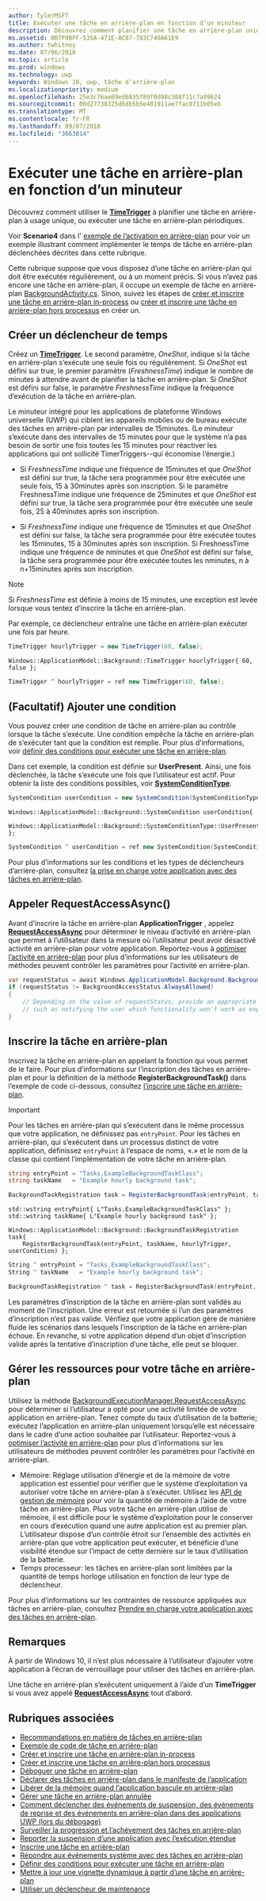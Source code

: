 ```yaml
---
author: TylerMSFT
title: Exécuter une tâche en arrière-plan en fonction d’un minuteur
description: Découvrez comment planifier une tâche en arrière-plan unique ou exécuter une tâche en arrière-plan périodique.
ms.assetid: 0B7F0BFF-535A-471E-AC87-783C740A61E9
ms.author: twhitney
ms.date: 07/06/2018
ms.topic: article
ms.prod: windows
ms.technology: uwp
keywords: Windows 10, uwp, tâche d’arrière-plan
ms.localizationpriority: medium
ms.openlocfilehash: 25e3c76ae09ed6835f89f0d98c308f11c7a99624
ms.sourcegitcommit: 00d27738325d6db5b5e481911ae7fac0711b05eb
ms.translationtype: MT
ms.contentlocale: fr-FR
ms.lasthandoff: 09/07/2018
ms.locfileid: "3663814"
---
```

# <a name="run-a-background-task-on-a-timer"></a>Exécuter une tâche en arrière-plan en fonction d’un minuteur

Découvrez comment utiliser le [**TimeTrigger**](https://msdn.microsoft.com/library/windows/apps/br224843) à planifier une tâche en arrière-plan à usage unique, ou exécuter une tâche en arrière-plan périodiques.

Voir **Scenario4** dans l' [exemple de l’activation en arrière-plan](https://github.com/Microsoft/Windows-universal-samples/tree/master/Samples/BackgroundActivation) pour voir un exemple illustrant comment implémenter le temps de tâche en arrière-plan déclenchées décrites dans cette rubrique.

Cette rubrique suppose que vous disposez d’une tâche en arrière-plan qui doit être exécutée régulièrement, ou à un moment précis. Si vous n’avez pas encore une tâche en arrière-plan, il occupe un exemple de tâche en arrière-plan [BackgroundActivity.cs](https://github.com/Microsoft/Windows-universal-samples/blob/master/Samples/BackgroundActivation/cs/BackgroundActivity.cs). Sinon, suivez les étapes de [créer et inscrire une tâche en arrière-plan in-process](create-and-register-an-inproc-background-task.md) ou [créer et inscrire une tâche en arrière-plan hors processus](create-and-register-a-background-task.md) en créer un.

## <a name="create-a-time-trigger"></a>Créer un déclencheur de temps

Créez un [**TimeTrigger**](https://msdn.microsoft.com/library/windows/apps/br224843). Le second paramètre, *OneShot*, indique si la tâche en arrière-plan s’exécute une seule fois ou régulièrement. Si *OneShot* est défini sur true, le premier paramètre (*FreshnessTime*) indique le nombre de minutes à attendre avant de planifier la tâche en arrière-plan. Si *OneShot* est défini sur false, le paramètre *FreshnessTime* indique la fréquence d’exécution de la tâche en arrière-plan.

Le minuteur intégré pour les applications de plateforme Windows universelle (UWP) qui ciblent les appareils mobiles ou de bureau exécute des tâches en arrière-plan par intervalles de 15minutes. (Le minuteur s’exécute dans des intervalles de 15 minutes pour que le système n’a pas besoin de sortir une fois toutes les 15 minutes pour réactiver les applications qui ont sollicité TimerTriggers--qui économise l’énergie.)

- Si *FreshnessTime* indique une fréquence de 15minutes et que *OneShot* est défini sur true, la tâche sera programmée pour être exécutée une seule fois, 15 à 30minutes après son inscription. Si le paramètre FreshnessTime indique une fréquence de 25minutes et que *OneShot* est défini sur true, la tâche sera programmée pour être exécutée une seule fois, 25 à 40minutes après son inscription.

- Si *FreshnessTime* indique une fréquence de 15minutes et que *OneShot* est défini sur false, la tâche sera programmée pour être exécutée toutes les 15minutes, 15 à 30minutes après son inscription. Si FreshnessTime indique une fréquence de nminutes et que *OneShot* est défini sur false, la tâche sera programmée pour être exécutée toutes les nminutes, n à n+15minutes après son inscription.

> [!NOTE]
> Si *FreshnessTime* est définie à moins de 15 minutes, une exception est levée lorsque vous tentez d’inscrire la tâche en arrière-plan.
 
Par exemple, ce déclencheur entraîne une tâche en arrière-plan exécuter une fois par heure.

```cs
TimeTrigger hourlyTrigger = new TimeTrigger(60, false);
```

```cppwinrt
Windows::ApplicationModel::Background::TimeTrigger hourlyTrigger{ 60, false };
```

```cpp
TimeTrigger ^ hourlyTrigger = ref new TimeTrigger(60, false);
```

## <a name="optional-add-a-condition"></a>(Facultatif) Ajouter une condition

Vous pouvez créer une condition de tâche en arrière-plan au contrôle lorsque la tâche s’exécute. Une condition empêche la tâche en arrière-plan de s’exécuter tant que la condition est remplie. Pour plus d’informations, voir [définir des conditions pour exécuter une tâche en arrière-plan](set-conditions-for-running-a-background-task.md).

Dans cet exemple, la condition est définie sur **UserPresent**. Ainsi, une fois déclenchée, la tâche s’exécute une fois que l’utilisateur est actif. Pour obtenir la liste des conditions possibles, voir [**SystemConditionType**](https://msdn.microsoft.com/library/windows/apps/br224835).

```cs
SystemCondition userCondition = new SystemCondition(SystemConditionType.UserPresent);
```

```cppwinrt
Windows::ApplicationModel::Background::SystemCondition userCondition{
    Windows::ApplicationModel::Background::SystemConditionType::UserPresent };
```

```cpp
SystemCondition ^ userCondition = ref new SystemCondition(SystemConditionType::UserPresent);
```

Pour plus d’informations sur les conditions et les types de déclencheurs d’arrière-plan, consultez [la prise en charge votre application avec des tâches en arrière-plan](support-your-app-with-background-tasks.md).

##  <a name="call-requestaccessasync"></a>Appeler RequestAccessAsync()

Avant d’inscrire la tâche en arrière-plan **ApplicationTrigger** , appelez [**RequestAccessAsync**](https://msdn.microsoft.com/library/windows/apps/hh700494) pour déterminer le niveau d’activité en arrière-plan que permet à l’utilisateur dans la mesure où l’utilisateur peut avoir désactivé activité en arrière-plan pour votre application. Reportez-vous à [optimiser l’activité en arrière-plan](https://docs.microsoft.com/windows/uwp/debug-test-perf/optimize-background-activity) pour plus d’informations sur les utilisateurs de méthodes peuvent contrôler les paramètres pour l’activité en arrière-plan.

```cs
var requestStatus = await Windows.ApplicationModel.Background.BackgroundExecutionManager.RequestAccessAsync();
if (requestStatus != BackgroundAccessStatus.AlwaysAllowed)
{
    // Depending on the value of requestStatus, provide an appropriate response
    // such as notifying the user which functionality won't work as expected
}
```

## <a name="register-the-background-task"></a>Inscrire la tâche en arrière-plan

Inscrivez la tâche en arrière-plan en appelant la fonction qui vous permet de le faire. Pour plus d’informations sur l’inscription des tâches en arrière-plan et pour la définition de la méthode **RegisterBackgroundTask()** dans l’exemple de code ci-dessous, consultez [l’inscrire une tâche en arrière-plan](register-a-background-task.md).

> [!IMPORTANT]
> Pour les tâches en arrière-plan qui s’exécutent dans le même processus que votre application, ne définissez pas `entryPoint`. Pour les tâches en arrière-plan, qui s’exécutent dans un processus distinct de votre application, définissez `entryPoint` à l’espace de noms, «.» et le nom de la classe qui contient l’implémentation de votre tâche en arrière-plan.

```cs
string entryPoint = "Tasks.ExampleBackgroundTaskClass";
string taskName   = "Example hourly background task";

BackgroundTaskRegistration task = RegisterBackgroundTask(entryPoint, taskName, hourlyTrigger, userCondition);
```

```cppwinrt
std::wstring entryPoint{ L"Tasks.ExampleBackgroundTaskClass" };
std::wstring taskName{ L"Example hourly background task" };

Windows::ApplicationModel::Background::BackgroundTaskRegistration task{
    RegisterBackgroundTask(entryPoint, taskName, hourlyTrigger, userCondition) };
```

```cpp
String ^ entryPoint = "Tasks.ExampleBackgroundTaskClass";
String ^ taskName   = "Example hourly background task";

BackgroundTaskRegistration ^ task = RegisterBackgroundTask(entryPoint, taskName, hourlyTrigger, userCondition);
```

Les paramètres d’inscription de la tâche en arrière-plan sont validés au moment de l’inscription. Une erreur est retournée si l’un des paramètres d’inscription n’est pas valide. Vérifiez que votre application gère de manière fluide les scénarios dans lesquels l’inscription de la tâche en arrière-plan échoue. En revanche, si votre application dépend d’un objet d’inscription valide après la tentative d’inscription d’une tâche, elle peut se bloquer.

## <a name="manage-resources-for-your-background-task"></a>Gérer les ressources pour votre tâche en arrière-plan

Utilisez la méthode [BackgroundExecutionManager.RequestAccessAsync](https://msdn.microsoft.com/library/windows/apps/windows.applicationmodel.background.backgroundexecutionmanager.aspx) pour déterminer si l’utilisateur a opté pour une activité limitée de votre application en arrière-plan. Tenez compte du taux d’utilisation de la batterie; exécutez l’application en arrière-plan uniquement lorsqu’elle est nécessaire dans le cadre d’une action souhaitée par l’utilisateur. Reportez-vous à [optimiser l’activité en arrière-plan](https://docs.microsoft.com/windows/uwp/debug-test-perf/optimize-background-activity) pour plus d’informations sur les utilisateurs de méthodes peuvent contrôler les paramètres pour l’activité en arrière-plan.

- Mémoire: Réglage utilisation d’énergie et de la mémoire de votre application est essentiel pour vérifier que le système d’exploitation va autoriser votre tâche en arrière-plan à s’exécuter. Utilisez les [API de gestion de mémoire](https://msdn.microsoft.com/library/windows/apps/windows.system.memorymanager.aspx) pour voir la quantité de mémoire à l’aide de votre tâche en arrière-plan. Plus votre tâche en arrière-plan utilise de mémoire, il est difficile pour le système d’exploitation pour le conserver en cours d’exécution quand une autre application est au premier plan. L’utilisateur dispose d’un contrôle étroit sur l’ensemble des activités en arrière-plan que votre application peut exécuter, et bénéficie d’une visibilité étendue sur l’impact de cette dernière sur le taux d’utilisation de la batterie.  
- Temps processeur: les tâches en arrière-plan sont limitées par la quantité de temps horloge utilisation en fonction de leur type de déclencheur.

Pour plus d’informations sur les contraintes de ressource appliquées aux tâches en arrière-plan, consultez [Prendre en charge votre application avec des tâches en arrière-plan](support-your-app-with-background-tasks.md).

## <a name="remarks"></a>Remarques

À partir de Windows 10, il n’est plus nécessaire à l’utilisateur d’ajouter votre application à l’écran de verrouillage pour utiliser des tâches en arrière-plan.

Une tâche en arrière-plan s’exécutent uniquement à l’aide d’un **TimeTrigger** si vous avez appelé [**RequestAccessAsync**](https://msdn.microsoft.com/library/windows/apps/hh700485) tout d’abord.

## <a name="related-topics"></a>Rubriques associées

* [Recommandations en matière de tâches en arrière-plan](guidelines-for-background-tasks.md)
* [Exemple de code de tâche en arrière-plan](https://github.com/Microsoft/Windows-universal-samples/tree/master/Samples/BackgroundTask)
* [Créer et inscrire une tâche en arrière-plan in-process](create-and-register-an-inproc-background-task.md)
* [Créer et inscrire une tâche en arrière-plan hors processus](create-and-register-a-background-task.md)
* [Déboguer une tâche en arrière-plan](debug-a-background-task.md)
* [Déclarer des tâches en arrière-plan dans le manifeste de l’application](declare-background-tasks-in-the-application-manifest.md)
* [Libérer de la mémoire quand l’application bascule en arrière-plan](reduce-memory-usage.md)
* [Gérer une tâche en arrière-plan annulée](handle-a-cancelled-background-task.md)
* [Comment déclencher des événements de suspension, des événements de reprise et des événements en arrière-plan dans des applications UWP (lors du débogage)](http://go.microsoft.com/fwlink/p/?linkid=254345)
* [Surveiller la progression et l’achèvement des tâches en arrière-plan](monitor-background-task-progress-and-completion.md)
* [Reporter la suspension d’une application avec l’exécution étendue](run-minimized-with-extended-execution.md)
* [Inscrire une tâche en arrière-plan](register-a-background-task.md)
* [Répondre aux événements système avec des tâches en arrière-plan](respond-to-system-events-with-background-tasks.md)
* [Définir des conditions pour exécuter une tâche en arrière-plan](set-conditions-for-running-a-background-task.md)
* [Mettre à jour une vignette dynamique à partir d’une tâche en arrière-plan](update-a-live-tile-from-a-background-task.md)
* [Utiliser un déclencheur de maintenance](use-a-maintenance-trigger.md)
